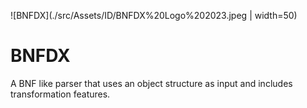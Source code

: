 ![BNFDX](./src/Assets/ID/BNFDX%20Logo%202023.jpeg | width=50)

# BNFDX

A BNF like parser that uses an object structure as input and includes transformation features.
